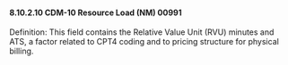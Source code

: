 #### 8.10.2.10 CDM-10 Resource Load (NM) 00991

Definition: This field contains the Relative Value Unit (RVU) minutes and ATS, a factor related to CPT4 coding and to pricing structure for physical billing.
